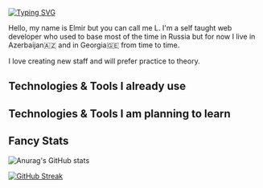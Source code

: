 [![Typing SVG](https://readme-typing-svg.herokuapp.com?font=Fira+Code&weight=500&size=30&pause=1000&width=435&lines=Elmir+Khalilov+-+praesidi)](https://git.io/typing-svg)

Hello, my name is Elmir but you can call me L. I'm a self taught web developer who used to base most of the time in Russia but for now I live in Azerbaijan🇦🇿 and in Georgia🇬🇪 from time to time.

I love creating new staff and will prefer practice to theory.

## Technologies & Tools I already use

## Technologies & Tools I am planning to learn

## Fancy Stats

![Anurag's GitHub stats](https://github-readme-stats.vercel.app/api?username=praesidi&show_icons=true&&theme=apprentice)

[![GitHub Streak](http://github-readme-streak-stats.herokuapp.com?user=praesidi&theme=prussian&border_radius=5)](https://git.io/streak-stats)

<!--
**praesidi/praesidi** is a ✨ _special_ ✨ repository because its `README.md` (this file) appears on your GitHub profile.

Here are some ideas to get you started:
-->
